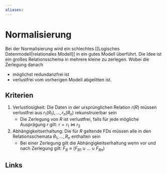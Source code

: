 ```yaml
---
aliases: 
---
```

# Normalisierung 
Bei der Normalisierung wird ein schlechtes [[Logisches Datenmodell|relationales Modell]] in ein gutes Modell überführt.
Die Idee ist ein großes Relationsschema in mehrere kleine zu zerlegen. Wobei die Zerlegung danach
- möglichst redundanzfrei ist
- verlustfrei vom vorherigen Modell abgelitten ist.
## Kriterien
1. Verlustlosigkeit: Die Daten in der ursprünglichen Relation $r(R)$ müssen verlustfrei aus $r_{1}(R_{1}),\dotso,r_{n}(R_{n})$ rekunstruierbar sein
	- Die Zerlegung von $R$ ist verlustfrei, falls für jede mögliche Ausprägung $r$ gilt: $r = r_{1} \bowtie r_{2}$ 
2. Abhängigkeitserhaltung: Die für $R$ geltende FDs müssen alle in den Relationsschemata $R_{1},\dotso,R_{n}$ enthalten sein
	- Bei einer Zerlegung gilt die Abhängigkeitserhaltung wenn vor und nach Zerlegung gilt: $F_{R} \equiv (F_{R1}\cup \dotso \cup F_{Rn})$
## Links